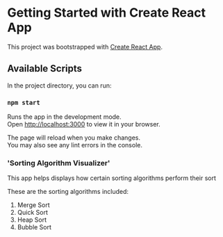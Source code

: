 # Getting Started with Create React App

This project was bootstrapped with [Create React App](https://github.com/facebook/create-react-app).

## Available Scripts

In the project directory, you can run:

### `npm start`

Runs the app in the development mode.\
Open [http://localhost:3000](http://localhost:3000) to view it in your browser.

The page will reload when you make changes.\
You may also see any lint errors in the console.

### 'Sorting Algorithm Visualizer'
This app helps displays how certain sorting algorithms perform their sort

These are the sorting algorithms included:
1. Merge Sort
2. Quick Sort
3. Heap Sort
4. Bubble Sort
